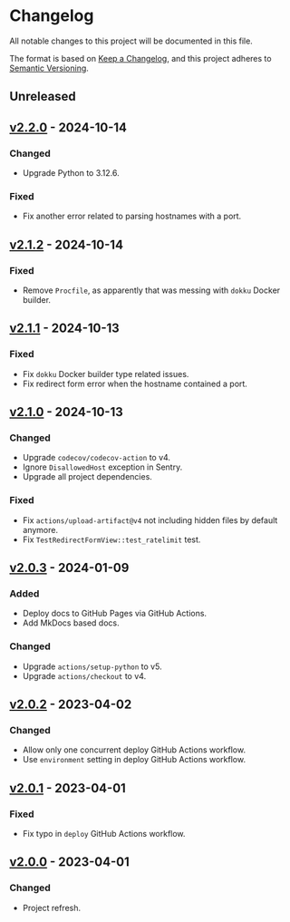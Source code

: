 # Changelog
All notable changes to this project will be documented in this file.

The format is based on [Keep a Changelog], and this project adheres to
[Semantic Versioning].

## Unreleased

## [v2.2.0](https://github.com/pawelad/fakester/releases/tag/v2.2.0) - 2024-10-14
### Changed
- Upgrade Python to 3.12.6.

### Fixed
- Fix another error related to parsing hostnames with a port.

## [v2.1.2](https://github.com/pawelad/fakester/releases/tag/v2.1.2) - 2024-10-14
### Fixed
- Remove `Procfile`, as apparently that was messing with `dokku` Docker builder.

## [v2.1.1](https://github.com/pawelad/fakester/releases/tag/v2.1.1) - 2024-10-13
### Fixed
- Fix `dokku` Docker builder type related issues.
- Fix redirect form error when the hostname contained a port.

## [v2.1.0](https://github.com/pawelad/fakester/releases/tag/v2.1.0) - 2024-10-13
### Changed
- Upgrade `codecov/codecov-action` to v4.
- Ignore `DisallowedHost` exception in Sentry.
- Upgrade all project dependencies.

### Fixed
- Fix `actions/upload-artifact@v4` not including hidden files by default anymore.
- Fix `TestRedirectFormView::test_ratelimit` test.

## [v2.0.3](https://github.com/pawelad/fakester/releases/tag/v2.0.3) - 2024-01-09
### Added
- Deploy docs to GitHub Pages via GitHub Actions.
- Add MkDocs based docs.

### Changed
- Upgrade `actions/setup-python` to v5.
- Upgrade `actions/checkout` to v4.

## [v2.0.2](https://github.com/pawelad/fakester/releases/tag/v2.0.2) - 2023-04-02
### Changed
- Allow only one concurrent deploy GitHub Actions workflow.
- Use `environment` setting in deploy GitHub Actions workflow.

## [v2.0.1](https://github.com/pawelad/fakester/releases/tag/v2.0.1) - 2023-04-01
### Fixed
- Fix typo in `deploy` GitHub Actions workflow.

## [v2.0.0](https://github.com/pawelad/fakester/releases/tag/v2.0.0) - 2023-04-01
### Changed
- Project refresh.


[keep a changelog]: https://keepachangelog.com/en/1.1.0/
[semantic versioning]: https://semver.org/spec/v2.0.0.html
